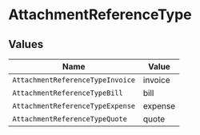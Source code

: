 # AttachmentReferenceType


## Values

| Name                             | Value                            |
| -------------------------------- | -------------------------------- |
| `AttachmentReferenceTypeInvoice` | invoice                          |
| `AttachmentReferenceTypeBill`    | bill                             |
| `AttachmentReferenceTypeExpense` | expense                          |
| `AttachmentReferenceTypeQuote`   | quote                            |